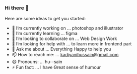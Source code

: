 ### Hi there 👋

<!--
**hussainkadiyani53/hussainkadiyani53** is a ✨ _special_ ✨ repository because its `README.md` (this file) appears on your GitHub profile.
-->
Here are some ideas to get you started:

- 🔭 I’m currently working on ... photoshop and illustrator
- 🌱 I’m currently learning ... figma
- 👯 I’m looking to collaborate on ...  Web Design Work
- 🤔 I’m looking for help with ... to learn more in frontend part
- 💬 Ask me about ... Everything Happy to help you
- 📫 How to reach me: ... kadiyanihussain@gmail.com
- 😄 Pronouns: ... hu--sain
- ⚡ Fun fact: ... I have Great sense of humour

